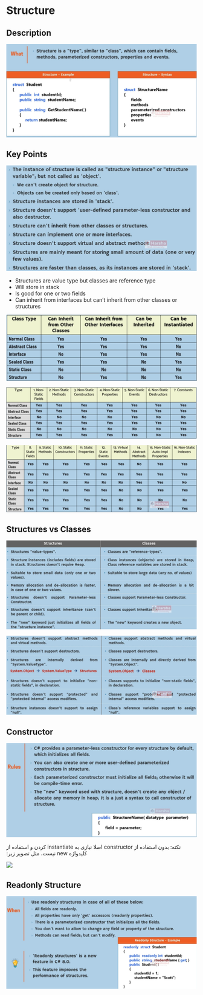 # Structure

## Description

![](structure/image5.jpg)

## Key Points

![](structure/image9.jpg)

- Structures are value type but classes are reference type
- Will store in stack
- Is good for one or two fields
- Can inherit from interfaces but can’t inherit from other classes or structures

![](structure/image3.jpg)

![](structure/image1.jpg)

![](structure/image4.jpg)

## Structures vs Classes

![](structure/image7.jpg)

![](structure/image8.jpg)

## Constructor

![](structure/image10.jpg)

<span dir="rtl">نکته: بدون استفاده از constructor اصلا نیازی به instantiate کردن و استفاده از کلیدواژه new نیست، مثل تصویر زیر:</span>

<img src="image2.jpg" style="width:1.3875in" />

## Readonly Structure

![](structure/image6.jpg)
